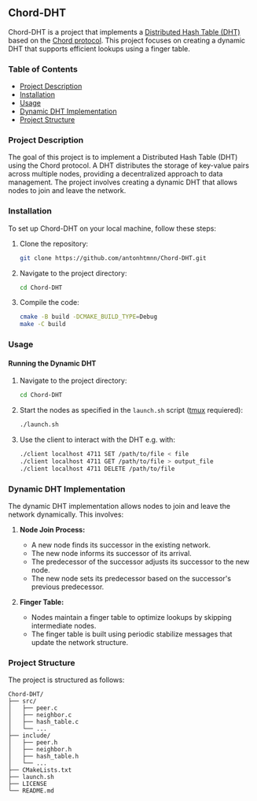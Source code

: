 
## Chord-DHT

Chord-DHT is a project that implements a [Distributed Hash Table (DHT)](https://en.wikipedia.org/wiki/Distributed_hash_table) based on the [Chord protocol](https://dl.acm.org/doi/pdf/10.1145/383059.383071). This project focuses on creating a dynamic DHT that supports efficient lookups using a finger table.

### Table of Contents

- [Project Description](#project-description)
- [Installation](#installation)
- [Usage](#usage)
- [Dynamic DHT Implementation](#dynamic-dht-implementation)
- [Project Structure](#project-structure)

### Project Description

The goal of this project is to implement a Distributed Hash Table (DHT) using the Chord protocol. A DHT distributes the storage of key-value pairs across multiple nodes, providing a decentralized approach to data management. The project involves creating a dynamic DHT that allows nodes to join and leave the network.

### Installation

To set up Chord-DHT on your local machine, follow these steps:

1. Clone the repository:
    ```bash
    git clone https://github.com/antonhtmnn/Chord-DHT.git
    ```
2. Navigate to the project directory:
    ```bash
    cd Chord-DHT
    ```
3. Compile the code:
    ```bash
    cmake -B build -DCMAKE_BUILD_TYPE=Debug
    make -C build
    ```

### Usage

#### Running the Dynamic DHT

1. Navigate to the project directory:
    ```bash
    cd Chord-DHT
    ```
2. Start the nodes as specified in the `launch.sh` script ([tmux](https://github.com/tmux/tmux) requiered):
    ```bash
    ./launch.sh
    ```
3. Use the client to interact with the DHT e.g. with:
    ```bash
    ./client localhost 4711 SET /path/to/file < file
    ./client localhost 4711 GET /path/to/file > output_file
    ./client localhost 4711 DELETE /path/to/file
    ```

### Dynamic DHT Implementation

The dynamic DHT implementation allows nodes to join and leave the network dynamically. This involves:

1. **Node Join Process:**
   - A new node finds its successor in the existing network.
   - The new node informs its successor of its arrival.
   - The predecessor of the successor adjusts its successor to the new node.
   - The new node sets its predecessor based on the successor's previous predecessor.

2. **Finger Table:**
   - Nodes maintain a finger table to optimize lookups by skipping intermediate nodes.
   - The finger table is built using periodic stabilize messages that update the network structure.

### Project Structure

The project is structured as follows:

```
Chord-DHT/
├── src/
│   ├── peer.c
│   ├── neighbor.c
│   ├── hash_table.c
│   └── ...
├── include/
│   ├── peer.h
│   ├── neighbor.h
│   ├── hash_table.h
│   └── ...
├── CMakeLists.txt
├── launch.sh
├── LICENSE
└── README.md
```
